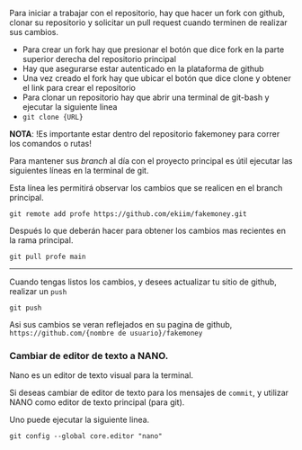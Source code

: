 Para iniciar a trabajar con el repositorio, hay que hacer un fork con github, clonar su repositorio y solicitar un pull request cuando terminen de realizar sus cambios.

  - Para crear un fork hay que presionar el botón que dice fork en la parte superior derecha del repositorio principal
  - Hay que asegurarse estar autenticado en la plataforma de github
  - Una vez creado el fork hay que ubicar el botón que dice clone y obtener el link para crear el repositorio
  - Para clonar un repositorio hay que abrir una terminal de git-bash y ejecutar la siguiente linea
  - `git clone {URL}`

**NOTA**:
!Es importante estar dentro del repositorio fakemoney para correr los comandos o rutas!

Para mantener sus _branch_ al día con el proyecto principal es útil ejecutar las siguientes líneas en la terminal de git. 

Esta línea les permitirá observar los cambios que se realicen en el branch principal.
```
git remote add profe https://github.com/ekiim/fakemoney.git
```

Después lo que deberán hacer para obtener los cambios mas recientes en la rama principal.

```
git pull profe main
```

---

Cuando tengas listos los cambios, y desees actualizar tu sitio de github, realizar un `push`

```
git push
```

Asi sus cambios se veran reflejados en su pagina de github, `https://github.com/{nombre de usuario}/fakemoney`


### Cambiar de editor de texto a NANO.

Nano es un editor de texto visual para la terminal.

Si deseas cambiar de editor de texto para los mensajes de `commit`, y utilizar NANO como editor de texto principal (para git).

Uno puede ejecutar la siguiente linea.

```
git config --global core.editor "nano"
```

